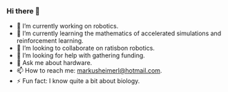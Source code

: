### Hi there 👋

<!--
**markusheimerl/markusheimerl** is a ✨ _special_ ✨ repository because its `README.md` (this file) appears on your GitHub profile.

Here are some ideas to get you started:
-->
- 🔭 I’m currently working on robotics.
- 🌱 I’m currently learning the mathematics of accelerated simulations and reinforcement learning.
- 👯 I’m looking to collaborate on ratisbon robotics.
- 🤔 I’m looking for help with gathering funding.
- 💬 Ask me about hardware.
- 📫 How to reach me: markusheimerl@hotmail.com.
- ⚡ Fun fact: I know quite a bit about biology.

